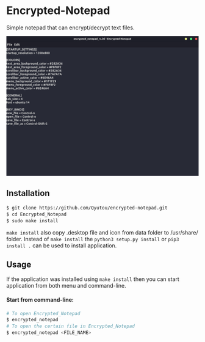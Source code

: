 # Encrypted-Notepad
Simple notepad that can encrypt/decrypt text files.

![Example 1](https://github.com/Qyutou/Encrypted_Notepad/blob/edd69637fd2a2e355cbb2892db2460e402ea3236/example/encrypted_notepad_example.png)
## Installation
```bash
$ git clone https://github.com/Qyutou/encrypted-notepad.git
$ cd Encrypted_Notepad 
$ sudo make install 
```
`make install` also copy .desktop file and icon from data folder to /usr/share/ folder.
Instead of `make install` the `python3 setup.py install` or `pip3 install .` can be used to install application.
## Usage
If the application was installed using `make install` then you can start application from both menu and command-line.
#### Start from command-line:
```bash
# To open Encrypted_Notepad
$ encrypted_notepad
# To open the certain file in Encrypted_Notepad
$ encrypted_notepad <FILE_NAME>
```